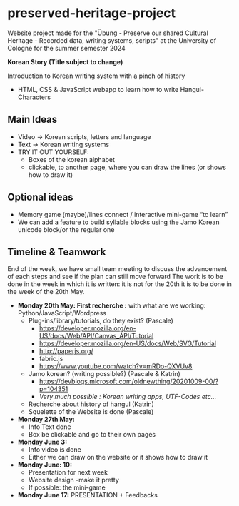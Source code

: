 # preserved-heritage-project
Website project made for the "Übung - Preserve our shared Cultural Heritage - Recorded data, writing systems, scripts" at the University of Cologne for the summer semester 2024

**Korean Story (Title subject to change)**

Introduction to Korean writing system with a pinch of history
- HTML, CSS & JavaScript webapp to learn how to write Hangul-Characters

## Main Ideas
- Video → Korean scripts, letters and language
- Text → Korean writing systems
- TRY IT OUT YOURSELF:
  - Boxes of the korean alphabet
  - clickable, to another page, where you can draw the lines (or shows how to draw it)

## Optional ideas
- Memory game (maybe)/lines connect / interactive mini-game “to learn”
- We can add a feature to build syllable blocks using the Jamo Korean unicode block/or the regular one

## Timeline & Teamwork
End of the week, we have small team meeting to discuss the advancement of each steps and see if the plan can still move forward
The work is to be done in the week in which it is written: it is not for the 20th it is to be done in the week of the 20th May.

- **Monday 20th May: First recherche :** with what are we working: Python/JavaScript/Wordpress
  - Plug-ins/library/tutorials, do they exist? (Pascale)
    - https://developer.mozilla.org/en-US/docs/Web/API/Canvas_API/Tutorial
    - https://developer.mozilla.org/en-US/docs/Web/SVG/Tutorial
    - http://paperjs.org/
    - fabric.js
    - https://www.youtube.com/watch?v=mRDo-QXVUv8
  - Jamo korean? (writing possible?) (Pascale & Katrin)
    - https://devblogs.microsoft.com/oldnewthing/20201009-00/?p=104351
    - *Very much possible : Korean writing apps, UTF-Codes etc…*
  - Recherche about history of hangul (Katrin)
  - Squelette of the Website is done (Pascale)
- **Monday 27th May:**
  - Info Text done
  - Box be clickable and go to their own pages
- **Monday June 3:**
  - Info video is done
  - Either we can draw on the website or it shows how to draw it
- **Monday June: 10:**
  - Presentation for next week
  - Website design -make it pretty
  - If possible: the mini-game
- **Monday June 17:** PRESENTATION + Feedbacks

